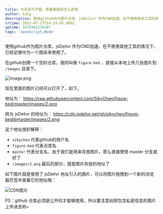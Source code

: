 ```yaml
---
title: 今天天气不错，来看看图床怎么弄吧
author: Siky
description: 使用github作为图片仓库，jsDelivr 作为CND加速，在不使用其他工具的情况下，已经足够作为一个图床来使用了。
crtime: 2022-07-27T14:24:45.000Z
uptime: 1675942239307
tags: 'JavaScript,Node'
---
```


使用github作为图片仓库，jsDelivr 作为CND加速，在不使用其他工具的情况下，已经足够作为一个图床来使用了。

在github创建一个空的仓库，我的叫做 `figure-bed` ，直接从本地上传几张图片到 `/images` 目录下。

![image.png](https://p6-juejin.byteimg.com/tos-cn-i-k3u1fbpfcp/2236ab061b6f4e268b45dc5c585cf7fc~tplv-k3u1fbpfcp-watermark.image?)

现在里面的图片已经可以打开了，如下。

地址为：
https://raw.githubusercontent.com/SikyChen/figure-bed/master/images/2.png

转为 jsDelivr 的地址为：
https://cdn.jsdelivr.net/gh/sikychen/figure-bed@master/images/2.png

这个地址很好解释：
- `sikychen` 代表github的用户名
- `figure-bed` 代表仓库名
- `master` 代表分支名，由于我们是用来存放图片，那么直接使用 master 分支就好了
- `/images/2.png` 最后的部分，就是图片存放的地址了

如下图片就是使用了 jsDelivr 地址引入的图片，可以将图片拖拽到一个新的浏览器页签中查看它的地址哦：

![CDN图片](https://cdn.jsdelivr.net/gh/sikychen/figure-bed@master/images/2.png)

PS：github 仓库必须是公开的才能够使用，所以要注意别把包含私密信息的图片上传进去哟~